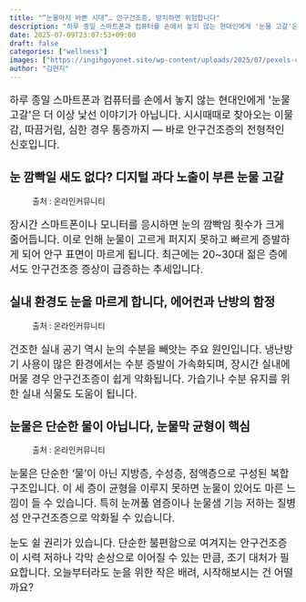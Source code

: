 ```yaml
---
title: "“눈물마저 바쁜 시대”… 안구건조증, 방치하면 위험합니다"
description: "하루 종일 스마트폰과 컴퓨터를 손에서 놓지 않는 현대인에게 '눈물 고갈'은 더 이상 낯선 이야기가 아닙니다. 시시때때로 찾아오는 이물감, 따끔거림, 심한 경우 통증까지 — 바로 안구건조증의 전형적인 신호입니다."
date: 2025-07-09T23:07:53+09:00
draft: false
categories: ["wellness"]
images: ["https://ingihgoyonet.site/wp-content/uploads/2025/07/pexels-cottonbro-8875624-1024x683.jpg", "https://ingihgoyonet.site/wp-content/uploads/2025/07/pexels-kseniachernaya-5752294-1-684x1024.jpg", "https://ingihgoyonet.site/wp-content/uploads/2025/07/pexels-karolina-grabowska-4471315-1-1024x683.jpg"]
author: "김현지"
---
```


<p style="font-size:18px">하루 종일 스마트폰과 컴퓨터를 손에서 놓지 않는 현대인에게 '눈물 고갈'은 더 이상 낯선 이야기가 아닙니다. 시시때때로 찾아오는 이물감, 따끔거림, 심한 경우 통증까지 — 바로 안구건조증의 전형적인 신호입니다.</p> <h2 >눈 깜빡일 새도 없다? 디지털 과다 노출이 부른 눈물 고갈</h2> <figure ><img src="https://ingihgoyonet.site/wp-content/uploads/2025/07/pexels-cottonbro-8875624-1024x683.jpg" alt="" style="aspect-ratio:16/9;object-fit:cover"/><figcaption >출처 : 온라인커뮤니티</figcaption></figure> <p style="font-size:18px">장시간 스마트폰이나 모니터를 응시하면 눈의 깜빡임 횟수가 크게 줄어듭니다. 이로 인해 눈물이 고르게 퍼지지 못하고 빠르게 증발하게 되어 안구 표면이 마르게 됩니다. 최근에는 20~30대 젊은 층에서도 안구건조증 증상이 급증하는 추세입니다.</p> <h2 >실내 환경도 눈을 마르게 합니다, 에어컨과 난방의 함정</h2> <figure ><img src="https://ingihgoyonet.site/wp-content/uploads/2025/07/pexels-kseniachernaya-5752294-1-684x1024.jpg" alt="" style="aspect-ratio:16/9;object-fit:cover"/><figcaption >출처 : 온라인커뮤니티</figcaption></figure> <p style="font-size:18px">건조한 실내 공기 역시 눈의 수분을 빼앗는 주요 원인입니다. 냉난방기 사용이 많은 환경에서는 수분 증발이 가속화되며, 장시간 실내에 머물 경우 안구건조증이 쉽게 악화됩니다. 가습기나 수분 유지를 위한 실내 식물도 도움이 됩니다.</p> <h2 >눈물은 단순한 물이 아닙니다, 눈물막 균형이 핵심</h2> <figure ><img src="https://ingihgoyonet.site/wp-content/uploads/2025/07/pexels-karolina-grabowska-4471315-1-1024x683.jpg" alt="" style="aspect-ratio:16/9;object-fit:cover"/><figcaption >출처 : 온라인커뮤니티</figcaption></figure> <p style="font-size:18px">눈물은 단순한 ‘물’이 아닌 지방층, 수성층, 점액층으로 구성된 복합 구조입니다. 이 세 층이 균형을 이루지 못하면 눈물이 있어도 마른 느낌이 들 수 있습니다. 특히 눈꺼풀 염증이나 눈물샘 기능 저하는 질병성 안구건조증으로 악화될 수 있습니다.</p> <p style="font-size:18px">눈도 쉴 권리가 있습니다. 단순한 불편함으로 여겨지는 안구건조증이 시력 저하나 각막 손상으로 이어질 수 있는 만큼, 조기 대처가 필요합니다. 오늘부터라도 눈을 위한 작은 배려, 시작해보시는 건 어떨까요?</p>